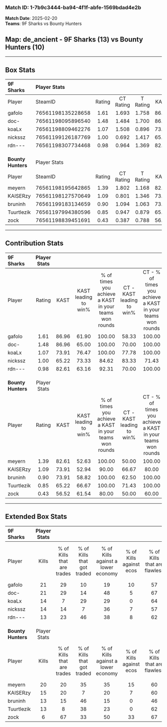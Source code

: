 ### Match ID: 1-7b9c3444-ba94-4f1f-abfe-1569bdad4e2b  
**Match Date**: 2025-02-20  
**Teams**: 9F Sharks vs Bounty Hunters  

## **Map**: de_ancient - 9F Sharks (13) vs Bounty Hunters (10)  
---  

## Box Stats  

| **9F Sharks**      | Player Stats      |        |           |          |       |      |       |         |        |      |     |
| :- | :- | :-: | :-: | :-: | :-: | :-: | :-: | :-: | :-: | :-: | :-: |
| Player             | SteamID           | Rating | CT Rating | T Rating | KAST  | ADR  | Kills | Assists | Deaths | K/D  | HS% |
| gafolo             | 76561198135228658 |  1.61  |   1.693   |  1.758   | 86.96 | 98.7 |  21   |    9    |   10   | 2.10 | 61  |
| doc-               | 76561198095896540 |  1.48  |   1.484   |  1.700   | 86.96 | 88.7 |  21   |    3    |   13   | 1.62 | 57  |
| koaLx              | 76561198809462276 |  1.07  |   1.508   |  0.896   | 73.91 | 82.6 |  14   |    7    |   15   | 0.93 | 42  |
| nickssz            | 76561199126187769 |  1.00  |   0.692   |  1.417   | 65.22 | 66.3 |  14   |    6    |   13   | 1.08 | 35  |
| rdn---             | 76561198307734468 |  0.98  |   0.964   |  1.369   | 82.61 | 61.0 |  13   |    6    |   17   | 0.76 | 69  |
|                    |                   |        |           |          |       |      |       |         |        |      |     |
|                    |                   |        |           |          |       |      |       |         |        |      |     |
|                    |                   |        |           |          |       |      |       |         |        |      |     |
| **Bounty Hunters** | Player Stats      |        |           |          |       |      |       |         |        |      |     |
| Player             | SteamID           | Rating | CT Rating | T Rating | KAST  | ADR  | Kills | Assists | Deaths | K/D  | HS% |
| meyern             | 76561198195642865 |  1.39  |   1.802   |  1.168   | 82.61 | 98.9 |  20   |    6    |   16   | 1.25 | 45  |
| KAISERzy           | 76561198127570649 |  1.09  |   0.801   |  1.346   | 73.91 | 67.1 |  15   |    7    |   14   | 1.07 | 40  |
| bruninh            | 76561199183134659 |  0.90  |   1.094   |  1.063   | 73.91 | 66.3 |  13   |    3    |   18   | 0.72 | 61  |
| Tuurtlezik         | 76561197994380596 |  0.85  |   0.947   |  0.879   | 65.22 | 62.7 |  13   |    3    |   17   | 0.76 | 53  |
| zock               | 76561198839451691 |  0.43  |   0.387   |  0.788   | 56.52 | 45.1 |   6   |    5    |   19   | 0.32 | 66  |
---  

## Contribution Stats  

| **9F Sharks**      | Player Stats |       |                      |                                                        |                           |                                                             |                          |                                                            |
| :- | :-: | :-: | :-: | :-: | :-: | :-: | :-: | :-: |
| Player             |    Rating    | KAST  | KAST leading to win% | % of times you achieve a KAST in your teams won rounds | CT - KAST leading to win% | CT - % of times you achieve a KAST in your teams won rounds | T - KAST leading to win% | T - % of times you achieve a KAST in your teams won rounds |
| gafolo             |     1.61     | 86.96 |        61.90         |                         100.00                         |           58.33           |                           100.00                            |          66.67           |                           100.00                           |
| doc-               |     1.48     | 86.96 |        65.00         |                         100.00                         |           70.00           |                           100.00                            |          60.00           |                           100.00                           |
| koaLx              |     1.07     | 73.91 |        76.47         |                         100.00                         |           77.78           |                           100.00                            |          75.00           |                           100.00                           |
| nickssz            |     1.00     | 65.22 |        73.33         |                         84.62                          |           83.33           |                            71.43                            |          66.67           |                           100.00                           |
| rdn---             |     0.98     | 82.61 |        63.16         |                         92.31                          |           70.00           |                           100.00                            |          55.56           |                           83.33                            |
|                    |              |       |                      |                                                        |                           |                                                             |                          |                                                            |
|                    |              |       |                      |                                                        |                           |                                                             |                          |                                                            |
|                    |              |       |                      |                                                        |                           |                                                             |                          |                                                            |
| **Bounty Hunters** | Player Stats |       |                      |                                                        |                           |                                                             |                          |                                                            |
| Player             |    Rating    | KAST  | KAST leading to win% | % of times you achieve a KAST in your teams won rounds | CT - KAST leading to win% | CT - % of times you achieve a KAST in your teams won rounds | T - KAST leading to win% | T - % of times you achieve a KAST in your teams won rounds |
| meyern             |     1.39     | 82.61 |        52.63         |                         100.00                         |           50.00           |                           100.00                            |          55.56           |                           100.00                           |
| KAISERzy           |     1.09     | 73.91 |        52.94         |                         90.00                          |           66.67           |                            80.00                            |          45.45           |                           100.00                           |
| bruninh            |     0.90     | 73.91 |        58.82         |                         100.00                         |           62.50           |                           100.00                            |          55.56           |                           100.00                           |
| Tuurtlezik         |     0.85     | 65.22 |        66.67         |                         100.00                         |           71.43           |                           100.00                            |          62.50           |                           100.00                           |
| zock               |     0.43     | 56.52 |        61.54         |                         80.00                          |           50.00           |                            60.00                            |          71.43           |                           100.00                           |
---  

## Extended Box Stats  

| **9F Sharks**      | Player Stats |                            |                            |                                    |                         |                              |                                 |        |                             |                                     |                          |                               |                            |
| :- | :-: | :-: | :-: | :-: | :-: | :-: | :-: | :-: | :-: | :-: | :-: | :-: | :-: |
| Player             |    Kills     | % of Kills that are trades | % of Kills that got traded | % of Kills against a lower economy | % of Kills against ecos | % of Kills that are flawless | % of Kills that are close duels | Deaths | % of Deaths that get traded | % of Deaths against a lower economy | % of Deaths against ecos | % of Deaths that are flawless | % of Deaths that are close |
| gafolo             |      21      |             29             |             10             |                 19                 |           10            |              57              |               14                |   10   |             30              |                 30                  |            0             |              30               |             20             |
| doc-               |      21      |             29             |             14             |                 48                 |            5            |              67              |                0                |   13   |             31              |                 23                  |            0             |              62               |             0              |
| koaLx              |      14      |             7              |             29             |                 29                 |            0            |              64              |                7                |   15   |             40              |                 33                  |            0             |              40               |             13             |
| nickssz            |      14      |             14             |             7              |                 36                 |            7            |              57              |                0                |   13   |              8              |                 31                  |            0             |              69               |             0              |
| rdn---             |      13      |             23             |             46             |                 38                 |            8            |              62              |                8                |   17   |             41              |                 35                  |            6             |              71               |             6              |
|                    |              |                            |                            |                                    |                         |                              |                                 |        |                             |                                     |                          |                               |                            |
|                    |              |                            |                            |                                    |                         |                              |                                 |        |                             |                                     |                          |                               |                            |
|                    |              |                            |                            |                                    |                         |                              |                                 |        |                             |                                     |                          |                               |                            |
| **Bounty Hunters** | Player Stats |                            |                            |                                    |                         |                              |                                 |        |                             |                                     |                          |                               |                            |
| Player             |    Kills     | % of Kills that are trades | % of Kills that got traded | % of Kills against a lower economy | % of Kills against ecos | % of Kills that are flawless | % of Kills that are close duels | Deaths | % of Deaths that get traded | % of Deaths against a lower economy | % of Deaths against ecos | % of Deaths that are flawless | % of Deaths that are close |
| meyern             |      20      |             20             |             35             |                 35                 |           15            |              60              |               10                |   16   |             19              |                 19                  |            0             |              50               |             6              |
| KAISERzy           |      15      |             20             |             7              |                 20                 |            7            |              60              |               20                |   14   |              0              |                 21                  |            0             |              71               |             7              |
| bruninh            |      13      |             15             |             46             |                 15                 |            0            |              46              |                0                |   18   |             39              |                 22                  |            0             |              61               |             6              |
| Tuurtlezik         |      13      |             8              |             38             |                 23                 |            0            |              62              |                0                |   17   |             12              |                 18                  |            0             |              59               |             0              |
| zock               |      6       |             67             |             33             |                 50                 |           33            |              67              |                0                |   19   |             21              |                 16                  |            0             |              68               |             11             |
